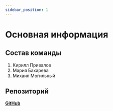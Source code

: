 ```yaml
---
sidebar_position: 1
---
```


# Основная информация

## Состав команды

1. Кирилл Привалов
2. Мария Бахарева
3. Михаил Могильный

## Репозиторий 

**[GitHub](https://github.com/hellkirl/networks_administration)**